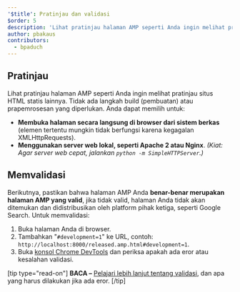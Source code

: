 ```yaml
---
'$title': Pratinjau dan validasi
$order: 5
description: 'Lihat pratinjau halaman AMP seperti Anda ingin melihat pratinjau situs HTML statis lainnya. Tidak ada langkah build (pembuatan) atau prapemrosesan yang diperlukan. Anda dapat memilih untuk: ....'
author: pbakaus
contributors:
  - bpaduch
---
```


## Pratinjau

Lihat pratinjau halaman AMP seperti Anda ingin melihat pratinjau situs HTML statis lainnya. Tidak ada langkah build (pembuatan) atau prapemrosesan yang diperlukan. Anda dapat memilih untuk:

- **Membuka halaman secara langsung di browser dari sistem berkas** (elemen tertentu mungkin tidak berfungsi karena kegagalan XMLHttpRequests).
- **Menggunakan server web lokal, seperti Apache 2 atau Nginx**. _(Kiat: Agar server web cepat, jalankan `python -m SimpleHTTPServer`.)_

## Memvalidasi

Berikutnya, pastikan bahwa halaman AMP Anda **benar-benar merupakan halaman AMP yang valid**, jika tidak valid, halaman Anda tidak akan ditemukan dan didistribusikan oleh platform pihak ketiga, seperti Google Search. Untuk memvalidasi:

1. Buka halaman Anda di browser.
2. Tambahkan "`#development=1`" ke URL, contoh: `http://localhost:8000/released.amp.html#development=1`.
3. Buka [konsol Chrome DevTools](https://developers.google.com/web/tools/chrome-devtools/debug/console/) dan periksa apakah ada eror atau kesalahan validasi.

[tip type="read-on"] **BACA –** [Pelajari lebih lanjut tentang validasi](../../../../documentation/guides-and-tutorials/learn/validation-workflow/validate_amp.md), dan apa yang harus dilakukan jika ada eror. [/tip]
